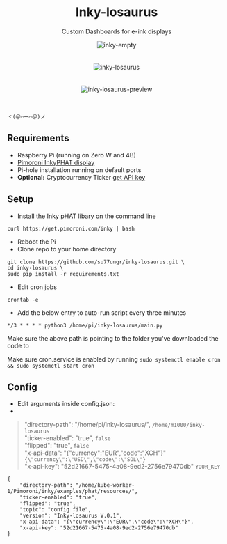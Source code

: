 
  <div align="center">
  
  #  Inky-losaurus 
   Custom Dashboards for e-ink displays
  </div>
 
 <div align="center">
 
![inky-empty](https://user-images.githubusercontent.com/69374354/190515213-0754d728-cc06-440f-adb7-18ff0a2a1e2f.png)
<br><br>
<br>
![inky-losaurus](https://user-images.githubusercontent.com/69374354/190515235-84974961-f46f-4417-b627-bd83541c6267.png)
<br><br><br>
![inky-losaurus-preview](https://user-images.githubusercontent.com/69374354/190515533-cacd056c-9dad-4c64-90dc-4896bcd49cf8.png)
<br>
  </h3>

   </div>
   
<br> 

    ヾ(＠⌒ー⌒＠)ノ
  
 
## Requirements

  
- Raspberry Pi (running on Zero W and 4B)
- [Pimoroni InkyPHAT display](https://shop.pimoroni.com/products/inky-phat?variant=12549254938707)
- Pi-hole installation running on default ports
- **Optional:** Cryptocurrency Ticker <a href="https://www.livecoinwatch.com/tools/api#try">get API key</a>


## Setup
- Install the Inky pHAT libary on the command line
```
curl https://get.pimoroni.com/inky | bash
```
- Reboot the Pi
- Clone repo to your home directory
```
git clone https://github.com/su77ungr/inky-losaurus.git \
cd inky-losaurus \
sudo pip install -r requirements.txt

```
- Edit cron jobs
```
crontab -e
```
- Add the below entry to auto-run script every three minutes
```
*/3 * * * * python3 /home/pi/inky-losaurus/main.py
```
Make sure the above path is pointing to the folder you've downloaded the code to

Make sure cron.service is enabled by running  `sudo systemctl enable cron && sudo systemctl start cron`
## Config
- Edit arguments inside config.json:
- 
> "directory-path": "/home/pi/inky-losaurus/", `/home/m1000/inky-losaurus` <br>
> "ticker-enabled": "true", `false` <br>
> "flipped": "true", `false` <br>
> "x-api-data": "{\"currency\":\"EUR\",\"code\":\"XCH\"}"  `{\"currency\":\"USD\",\"code\":\"SOL\"}`  <br>
> "x-api-key": "52d21667-5475-4a08-9ed2-2756e79470db" `YOUR_KEY` 




```
{
    "directory-path": "/home/kube-worker-1/Pimoroni/inky/examples/phat/resources/",
    "ticker-enabled": "true",
    "flipped": "true",
    "topic": "config file",
    "version": "Inky-losaurus V.0.1",
    "x-api-data": "{\"currency\":\"EUR\",\"code\":\"XCH\"}",
    "x-api-key": "52d21667-5475-4a08-9ed2-2756e79470db"
}
```
